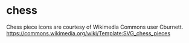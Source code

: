 # chess

Chess piece icons are courtesy of Wikimedia Commons user Cburnett. https://commons.wikimedia.org/wiki/Template:SVG_chess_pieces

